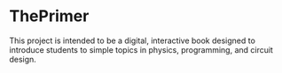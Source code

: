 # ThePrimer
This project is intended to be a digital, interactive book designed to introduce students to simple topics in physics, programming, and circuit design.
